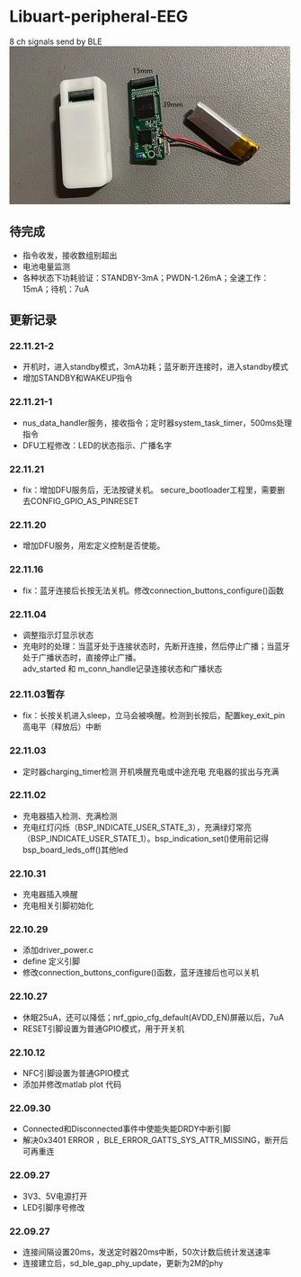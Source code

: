 # Libuart-peripheral-EEG
8 ch signals send by BLE   
![](/Image/PCB_board.jpg)  


## 待完成
- 指令收发，接收数组别超出
- 电池电量监测
- 各种状态下功耗验证：STANDBY-3mA；PWDN-1.26mA；全速工作：15mA；待机：7uA

## 更新记录
### 22.11.21-2
- 开机时，进入standby模式，3mA功耗；蓝牙断开连接时，进入standby模式
- 增加STANDBY和WAKEUP指令

### 22.11.21-1
- nus_data_handler服务，接收指令；定时器system_task_timer，500ms处理指令
- DFU工程修改：LED的状态指示、广播名字

### 22.11.21
- fix：增加DFU服务后，无法按键关机。 secure_bootloader工程里，需要删去CONFIG_GPIO_AS_PINRESET

### 22.11.20
- 增加DFU服务，用宏定义控制是否使能。

### 22.11.16
- fix：蓝牙连接后长按无法关机。修改connection_buttons_configure()函数

### 22.11.04
- 调整指示灯显示状态
- 充电时的处理：当蓝牙处于连接状态时，先断开连接，然后停止广播；当蓝牙处于广播状态时，直接停止广播。  
  adv_started 和 m_conn_handle记录连接状态和广播状态

### 22.11.03暂存
- fix：长按关机进入sleep，立马会被唤醒。检测到长按后，配置key_exit_pin高电平（释放后）中断

### 22.11.03
- 定时器charging_timer检测 开机唤醒充电或中途充电 充电器的拔出与充满

### 22.11.02
- 充电器插入检测、充满检测
- 充电红灯闪烁（BSP_INDICATE_USER_STATE_3），充满绿灯常亮（BSP_INDICATE_USER_STATE_1）。bsp_indication_set()使用前记得bsp_board_leds_off()其他led

### 22.10.31
- 充电器插入唤醒
- 充电相关引脚初始化

### 22.10.29
- 添加driver_power.c
- define 定义引脚
- 修改connection_buttons_configure()函数，蓝牙连接后也可以关机

### 22.10.27
- 休眠25uA，还可以降低；nrf_gpio_cfg_default(AVDD_EN)屏蔽以后，7uA
- RESET引脚设置为普通GPIO模式，用于开关机

### 22.10.12
- NFC引脚设置为普通GPIO模式
- 添加并修改matlab plot 代码

### 22.09.30
- Connected和Disconnected事件中使能失能DRDY中断引脚
- 解决0x3401 ERROR ，BLE_ERROR_GATTS_SYS_ATTR_MISSING，断开后可再重连

### 22.09.27
- 3V3、5V电源打开
- LED引脚序号修改

### 22.09.27
- 连接间隔设置20ms，发送定时器20ms中断，50次计数后统计发送速率
- 连接建立后，sd_ble_gap_phy_update，更新为2M的phy